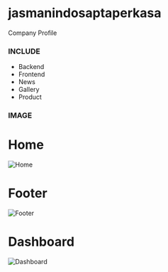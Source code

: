 # jasmanindosaptaperkasa
 Company Profile

### INCLUDE ###
- Backend
- Frontend
- News
- Gallery
- Product


### IMAGE ###

# Home #
![Home](https://github.com/hesendwi1411/jasmanindosaptaperkasa/blob/master/image/Home.jpg)

# Footer #
![Footer](https://github.com/hesendwi1411/jasmanindosaptaperkasa/blob/master/image/Footer.jpg)

# Dashboard #
![Dashboard](https://github.com/hesendwi1411/jasmanindosaptaperkasa/blob/master/image/Dashboard.jpg)
